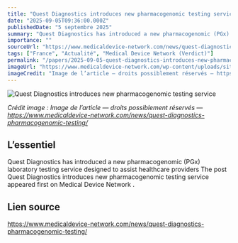 ```yaml
---
title: "Quest Diagnostics introduces new pharmacogenomic testing service"
date: "2025-09-05T09:36:00.000Z"
publishedDate: "5 septembre 2025"
summary: "Quest Diagnostics has introduced a new pharmacogenomic (PGx) laboratory testing service designed to assist healthcare providers The post Quest Diagnostics introduces new pharmacogenomic testing service appeared first on Medical Device Network ."
importance: ""
sourceUrl: "https://www.medicaldevice-network.com/news/quest-diagnostics-pharmacogenomic-testing/"
tags: ["France", "Actualité", "Medical Device Network (Verdict)"]
permalink: "/papers/2025-09-05-quest-diagnostics-introduces-new-pharmacogenomic-testing-service"
imageUrl: "https://www.medicaldevice-network.com/wp-content/uploads/sites/23/2025/09/Quest-shutterstock_2313109653.jpg"
imageCredit: "Image de l’article — droits possiblement réservés — https://www.medicaldevice-network.com/news/quest-diagnostics-pharmacogenomic-testing/"
---
```


![Quest Diagnostics introduces new pharmacogenomic testing service](https://www.medicaldevice-network.com/wp-content/uploads/sites/23/2025/09/Quest-shutterstock_2313109653.jpg)

*Crédit image : Image de l’article — droits possiblement réservés — https://www.medicaldevice-network.com/news/quest-diagnostics-pharmacogenomic-testing/*

## L’essentiel

Quest Diagnostics has introduced a new pharmacogenomic (PGx) laboratory testing service designed to assist healthcare providers The post Quest Diagnostics introduces new pharmacogenomic testing service appeared first on Medical Device Network .

## Lien source

https://www.medicaldevice-network.com/news/quest-diagnostics-pharmacogenomic-testing/
